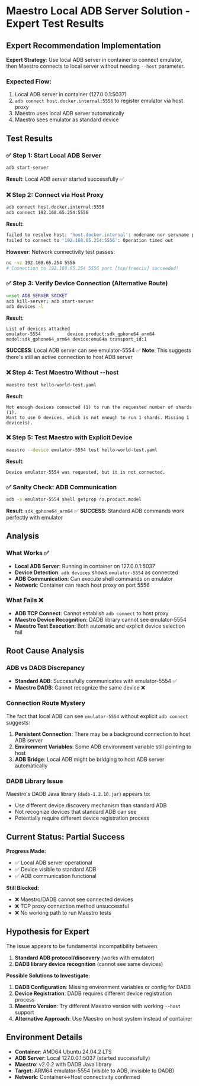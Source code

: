 # Maestro Local ADB Server Solution - Expert Test Results

## Expert Recommendation Implementation

**Expert Strategy**: Use local ADB server in container to connect emulator, then Maestro connects to local server without needing `--host` parameter.

### Expected Flow:
1. Local ADB server in container (127.0.0.1:5037)
2. `adb connect host.docker.internal:5556` to register emulator via host proxy
3. Maestro uses local ADB server automatically
4. Maestro sees emulator as standard device

## Test Results

### ✅ Step 1: Start Local ADB Server
```bash
adb start-server
```
**Result**: Local ADB server started successfully ✅

### ❌ Step 2: Connect via Host Proxy
```bash
adb connect host.docker.internal:5556
adb connect 192.168.65.254:5556
```
**Result**: 
```bash
failed to resolve host: 'host.docker.internal': nodename nor servname provided, or not known
failed to connect to '192.168.65.254:5556': Operation timed out
```
**However**: Network connectivity test passes:
```bash
nc -vz 192.168.65.254 5556
# Connection to 192.168.65.254 5556 port [tcp/freeciv] succeeded!
```

### ✅ Step 3: Verify Device Connection (Alternative Route)
```bash
unset ADB_SERVER_SOCKET
adb kill-server; adb start-server
adb devices -l
```
**Result**: 
```
List of devices attached
emulator-5554          device product:sdk_gphone64_arm64 model:sdk_gphone64_arm64 device:emu64a transport_id:1
```
**SUCCESS**: Local ADB server can see emulator-5554 ✅
**Note**: This suggests there's still an active connection to host ADB server

### ❌ Step 4: Test Maestro Without --host
```bash
maestro test hello-world-test.yaml
```
**Result**: 
```
Not enough devices connected (1) to run the requested number of shards (1).
Want to use 0 devices, which is not enough to run 1 shards. Missing 1 device(s).
```

### ❌ Step 5: Test Maestro with Explicit Device
```bash
maestro --device emulator-5554 test hello-world-test.yaml
```
**Result**: 
```
Device emulator-5554 was requested, but it is not connected.
```

### ✅ Sanity Check: ADB Communication
```bash
adb -s emulator-5554 shell getprop ro.product.model
```
**Result**: `sdk_gphone64_arm64` ✅
**SUCCESS**: Standard ADB commands work perfectly with emulator

## Analysis

### What Works ✅
- **Local ADB Server**: Running in container on 127.0.0.1:5037
- **Device Detection**: `adb devices` shows `emulator-5554` as connected
- **ADB Communication**: Can execute shell commands on emulator
- **Network**: Container can reach host proxy on port 5556

### What Fails ❌
- **ADB TCP Connect**: Cannot establish `adb connect` to host proxy
- **Maestro Device Recognition**: DADB library cannot see emulator-5554
- **Maestro Test Execution**: Both automatic and explicit device selection fail

## Root Cause Analysis

### ADB vs DADB Discrepancy
- **Standard ADB**: Successfully communicates with emulator-5554 ✅
- **Maestro DADB**: Cannot recognize the same device ❌

### Connection Route Mystery
The fact that local ADB can see `emulator-5554` without explicit `adb connect` suggests:
1. **Persistent Connection**: There may be a background connection to host ADB server
2. **Environment Variables**: Some ADB environment variable still pointing to host
3. **ADB Bridge**: Local ADB might be bridging to host ADB server automatically

### DADB Library Issue
Maestro's DADB Java library (`dadb-1.2.10.jar`) appears to:
- Use different device discovery mechanism than standard ADB
- Not recognize devices that standard ADB can see
- Potentially require different device registration process

## Current Status: Partial Success

**Progress Made:**
- ✅ Local ADB server operational
- ✅ Device visible to standard ADB
- ✅ ADB communication functional

**Still Blocked:**
- ❌ Maestro/DADB cannot see connected devices
- ❌ TCP proxy connection method unsuccessful
- ❌ No working path to run Maestro tests

## Hypothesis for Expert

The issue appears to be fundamental incompatibility between:
1. **Standard ADB protocol/discovery** (works with emulator)
2. **DADB library device recognition** (cannot see same devices)

**Possible Solutions to Investigate:**
1. **DADB Configuration**: Missing environment variables or config for DADB
2. **Device Registration**: DADB requires different device registration process
3. **Maestro Version**: Try different Maestro version with working `--host` support
4. **Alternative Approach**: Use Maestro on host system instead of container

## Environment Details
- **Container**: AMD64 Ubuntu 24.04.2 LTS
- **ADB Server**: Local 127.0.0.1:5037 (started successfully)
- **Maestro**: v2.0.2 with DADB Java library
- **Target**: ARM64 emulator-5554 (visible to ADB, invisible to DADB)
- **Network**: Container↔Host connectivity confirmed